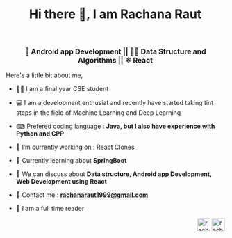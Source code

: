 <h1 align="center"> Hi there 👋, I am Rachana Raut </h1>
 <br>
 <h3 align="center"> 📱 Android app Development || 👩‍💻 Data Structure and Algorithms || ⚛ React </h3>
 <p> Here's a little bit about me,</p>
 
- 👩‍💻 I am a final year CSE student

- 💻 I am a development enthusiat and recently have started taking tint steps in the field of Machine Learning and Deep Learning

- ⌨ Prefered coding language : **Java, but I also have experience with Python and CPP**

- 🔭 I’m currently working on : React Clones

- 🌱 Currently learning about **SpringBoot** 

- 💬 We can discuss about **Data structure, Android app Development, Web Development using React**

- 📧 Contact me : **rachanaraut1999@gmail.com**

- 📖 I am a full time reader

<a href="https://www.linkedin.com/in/rachana-raut-67752a186/" target="blank"><img align="right" src="https://cdn.jsdelivr.net/npm/simple-icons@3.0.1/icons/linkedin.svg" alt="rachanaraut" height="30" width="30" /></a>

<a href="https://twitter.com/raut_rachana" target="blank"><img align="right" src="https://cdn.jsdelivr.net/npm/simple-icons@3.0.1/icons/twitter.svg" alt="rachanaraut" height="30" width="30" /></a>

<!--
**AshKnight99/AshKnight99** is a ✨ _special_ ✨ repository because its `README.md` (this file) appears on your GitHub profile.

Here are some ideas to get you started:

- 🔭 I’m currently working on ...
- 🌱 I’m currently learning ...
- 👯 I’m looking to collaborate on ...
- 🤔 I’m looking for help with ...
- 💬 Ask me about ...
- 📫 How to reach me: ...
- 😄 Pronouns: ...
- ⚡ Fun fact: ...
-->

